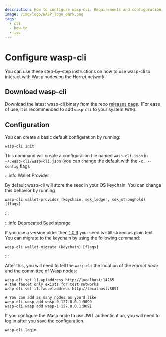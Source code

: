 ```yaml
---
description: How to configure wasp-cli. Requirements and configuration parameters.
image: /img/logo/WASP_logo_dark.png
tags:
  - cli
  - how-to
  - isc
---
```


# Configure wasp-cli

You can use these step-by-step instructions on how to use wasp-cli to interact with Wasp nodes on the Hornet network.

## Download wasp-cli

Download the latest wasp-cli binary from the repo [releases page](https://github.com/iotaledger/wasp/releases).
(For ease of use, it is recommended to add `wasp-cli` to your system `PATH`).

## Configuration

You can create a basic default configuration by running:

```shell
wasp-cli init
```

This command will create a configuration file named `wasp-cli.json` in `~/.wasp-cli/wasp-cli.json` (you can change the default with the `-c, --config` flag).

:::info Wallet Provider

By default wasp-cli will store the seed in your OS keychain. You can change this behavior by running

```shell
wasp-cli wallet-provider (keychain, sdk_ledger, sdk_stronghold) [flags]
```

:::

:::info Deprecated Seed storage

If you use a version older then [1.0.3](https://github.com/iotaledger/wasp/releases/tag/v1.0.3-alpha.1) your seed is still stored as plain text. You can migrate to the keychain by using the following command:

```shell
wasp-cli wallet-migrate (keychain) [flags]
```

:::

After this, you will need to tell the `wasp-cli` the location of the _Hornet node_ and the committee of Wasp nodes:

```shell
wasp-cli set l1.apiaddress http://localhost:14265
# the faucet only exists for test networks
wasp-cli set l1.faucetaddress http://localhost:8091

# You can add as many nodes as you'd like
wasp-cli wasp add wasp-0 127.0.0.1:9090
wasp-cli wasp add wasp-1 127.0.0.1:9091
```

If you configure the Wasp node to use JWT authentication, you will need to log in
after you save the configuration.

```shell
wasp-cli login
```
